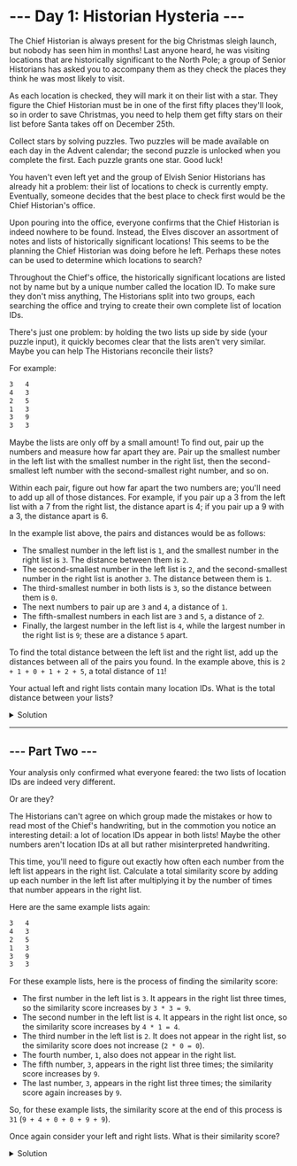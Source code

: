 # --- Day 1: Historian Hysteria ---

The Chief Historian is always present for the big Christmas sleigh launch, but nobody has seen him in months!
Last anyone heard, he was visiting locations that are historically significant to the North Pole;
a group of Senior Historians has asked you to accompany them as they check the places they think he was most likely to visit.

As each location is checked, they will mark it on their list with a star.
They figure the Chief Historian must be in one of the first fifty places they'll look,
so in order to save Christmas, you need to help them get fifty stars on their list before Santa takes off on December 25th.

Collect stars by solving puzzles.
Two puzzles will be made available on each day in the Advent calendar;
the second puzzle is unlocked when you complete the first.
Each puzzle grants one star. Good luck!

You haven't even left yet and the group of Elvish Senior Historians has already hit a problem:
their list of locations to check is currently empty.
Eventually, someone decides that the best place to check first would be the Chief Historian's office.

Upon pouring into the office, everyone confirms that the Chief Historian is indeed nowhere to be found.
Instead, the Elves discover an assortment of notes and lists of historically significant locations!
This seems to be the planning the Chief Historian was doing before he left.
Perhaps these notes can be used to determine which locations to search?

Throughout the Chief's office,
the historically significant locations are listed not by name but by a unique number called the location ID.
To make sure they don't miss anything, The Historians split into two groups,
each searching the office and trying to create their own complete list of location IDs.

There's just one problem: by holding the two lists up side by side (your puzzle input),
it quickly becomes clear that the lists aren't very similar.
Maybe you can help The Historians reconcile their lists?

For example:

```txt
3   4
4   3
2   5
1   3
3   9
3   3
```

Maybe the lists are only off by a small amount!
To find out, pair up the numbers and measure how far apart they are.
Pair up the smallest number in the left list with the smallest number in the right list,
then the second-smallest left number with the second-smallest right number, and so on.

Within each pair, figure out how far apart the two numbers are;
you'll need to add up all of those distances.
For example, if you pair up a 3 from the left list with a 7 from the right list,
the distance apart is 4; if you pair up a 9 with a 3, the distance apart is 6.

In the example list above, the pairs and distances would be as follows:

- The smallest number in the left list is `1`, and the smallest number in the right list is `3`. The distance between them is `2`.
- The second-smallest number in the left list is `2`, and the second-smallest number in the right list is another `3`. The distance between them is `1`.
- The third-smallest number in both lists is `3`, so the distance between them is `0`.
- The next numbers to pair up are `3` and `4`, a distance of `1`.
- The fifth-smallest numbers in each list are `3` and `5`, a distance of `2`.
- Finally, the largest number in the left list is `4`, while the largest number in the right list is `9`; these are a distance `5` apart.

To find the total distance between the left list and the right list,
add up the distances between all of the pairs you found.
In the example above, this is `2 + 1 + 0 + 1 + 2 + 5`, a total distance of `11`!

Your actual left and right lists contain many location IDs.
What is the total distance between your lists?

<details>
    <summary>Solution</summary>

    The puzzle answer was `1603498`.

    [View the code](./puzzle_1.lua)
</details>

___

## --- Part Two ---

Your analysis only confirmed what everyone feared:
the two lists of location IDs are indeed very different.

Or are they?

The Historians can't agree on which group made the mistakes or how to read most of the Chief's handwriting,
but in the commotion you notice an interesting detail:
a lot of location IDs appear in both lists!
Maybe the other numbers aren't location IDs at all but rather misinterpreted handwriting.

This time, you'll need to figure out exactly how often each number from the left list appears in the right list.
Calculate a total similarity score by adding up each number in the left list
after multiplying it by the number of times that number appears in the right list.

Here are the same example lists again:

```txt
3   4
4   3
2   5
1   3
3   9
3   3
```

For these example lists, here is the process of finding the similarity score:

- The first number in the left list is `3`. It appears in the right list three times, so the similarity score increases by `3 * 3 = 9`.
- The second number in the left list is `4`. It appears in the right list once, so the similarity score increases by `4 * 1 = 4`.
- The third number in the left list is `2`. It does not appear in the right list, so the similarity score does not increase (`2 * 0 = 0`).
- The fourth number, `1`, also does not appear in the right list.
- The fifth number, `3`, appears in the right list three times; the similarity score increases by `9`.
- The last number, `3`, appears in the right list three times; the similarity score again increases by `9`.

So, for these example lists, the similarity score at the end of this process is `31` (`9 + 4 + 0 + 0 + 9 + 9`).

Once again consider your left and right lists.
What is their similarity score?

<details>
    <summary>Solution</summary>

    The puzzle answer was `25574739`.

    [View the code](./puzzle_2.lua)
</details>
